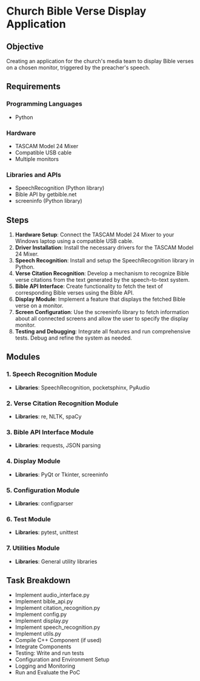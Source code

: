 # Church Bible Verse Display Application

## Objective

Creating an application for the church's media team to display Bible verses on a chosen monitor, triggered by the preacher's speech.

## Requirements

### Programming Languages
- Python

### Hardware
- TASCAM Model 24 Mixer
- Compatible USB cable
- Multiple monitors

### Libraries and APIs
- SpeechRecognition (Python library)
- Bible API by getbible.net
- screeninfo (Python library)

## Steps

1. **Hardware Setup**: Connect the TASCAM Model 24 Mixer to your Windows laptop using a compatible USB cable.
2. **Driver Installation**: Install the necessary drivers for the TASCAM Model 24 Mixer.
3. **Speech Recognition**: Install and setup the SpeechRecognition library in Python.
4. **Verse Citation Recognition**: Develop a mechanism to recognize Bible verse citations from the text generated by the speech-to-text system.
5. **Bible API Interface**: Create functionality to fetch the text of corresponding Bible verses using the Bible API.
6. **Display Module**: Implement a feature that displays the fetched Bible verse on a monitor.
7. **Screen Configuration**: Use the screeninfo library to fetch information about all connected screens and allow the user to specify the display monitor.
8. **Testing and Debugging**: Integrate all features and run comprehensive tests. Debug and refine the system as needed.

## Modules

### 1. Speech Recognition Module
- **Libraries**: SpeechRecognition, pocketsphinx, PyAudio

### 2. Verse Citation Recognition Module
- **Libraries**: re, NLTK, spaCy

### 3. Bible API Interface Module
- **Libraries**: requests, JSON parsing

### 4. Display Module
- **Libraries**: PyQt or Tkinter, screeninfo

### 5. Configuration Module
- **Libraries**: configparser

### 6. Test Module
- **Libraries**: pytest, unittest

### 7. Utilities Module
- **Libraries**: General utility libraries

## Task Breakdown

- Implement audio_interface.py
- Implement bible_api.py
- Implement citation_recognition.py
- Implement config.py
- Implement display.py
- Implement speech_recognition.py
- Implement utils.py
- Compile C++ Component (if used)
- Integrate Components
- Testing: Write and run tests
- Configuration and Environment Setup
- Logging and Monitoring
- Run and Evaluate the PoC
